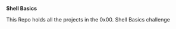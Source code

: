 <h><strong>Shell Basics</strong></h>
<p>This Repo holds all the projects in the 0x00. Shell Basics challenge</p>